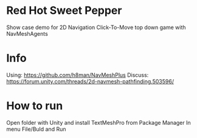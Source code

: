 # Red Hot Sweet Pepper
Show case demo for 2D Navigation Click-To-Move top down game with NavMeshAgents

# Info
Using: https://github.com/h8man/NavMeshPlus
Discuss: https://forum.unity.com/threads/2d-navmesh-pathfinding.503596/

# How to run
Open folder with Unity and install TextMeshPro from Package Manager
In menu File/Buld and Run
